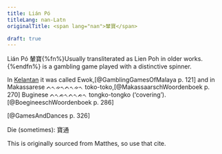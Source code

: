 ```yaml
---
title: Lián Pó
titleLang: nan-Latn
originalTitle: <span lang="nan">輦寶</span>

draft: true
---
```


<p class="lead">
<span lang="nan-Latn" class="noun aka">Lián Pó</span> <span lang="nan" class="aka">輦寶</span>{%fn%}Usually transliterated as <span lang="nan-Latn" class="noun aka">Lien Poh</span> in older works.{%endfn%} is a gambling game played with a distinctive spinner.
</p>

In [Kelantan](https://en.wikipedia.org/wiki/Kelantan) it was called <span lang="mfa" class="noun aka">Ewok</span>,[@GamblingGamesOfMalaya p. 121] and in Makassarese <span lang="mak" class="aka">ᨈᨚᨀᨚᨈᨚᨀᨚ</span> <span lang="mak-Latn" class="aka">toko-toko</span>,[@MakassaarschWoordenboek p. 270] Buginese <span lang="bug" class="aka">ᨈᨚᨃᨚᨈᨚᨃᨚ</span> <span lang="bug-Latn" class="aka">tongko-tongko</span> (‘covering’).[@BoegineeschWoordenboek p. 286]


[@GamesAndDances p. 326]

Die (sometimes):
寶通

This is originally sourced from Matthes, so use that cite.
